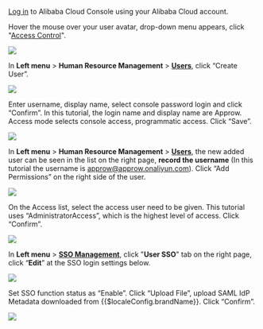 <IntegrationDetailCard title="Setup Alibaba Cloud Configurations">

[Log in](https://aliyun.com) to Alibaba Cloud Console using your Alibaba Cloud account.

Hover the mouse over your user avatar, drop-down menu appears, click "[Access Control](https://ram.console.aliyun.com)".

![](~@imagesZhCn/integration/ali-cloud/2-1.jpg)

In **Left menu** > **Human Resource Management** &gt; **[Users](https://ram.console.aliyun.com/users)**, click “Create User”.

![](~@imagesZhCn/integration/ali-cloud/2-2.png)

Enter username, display name, select console password login and click “Confirm”. In this tutorial, the login name and display name are Approw. Access mode selects console access, programmatic access. Click “Save”.

![](~@imagesZhCn/integration/ali-cloud/2-3.png)

In **Left menu** &gt; **Human Resource Management** &gt; **[Users](https://ram.console.aliyun.com/users)**, the new added user can be seen in the list on the right page, **record the username** (In this tutorial the username is approw@approw.onaliyun.com). Click “Add Permissions” on the right side of the user.

![](~@imagesZhCn/integration/ali-cloud/2-4.png)

On the Access list, select the access user need to be given. This tutorial uses “AdministratorAccess”, which is the highest level of access. Click “Confirm”.

![](~@imagesZhCn/integration/ali-cloud/2-5.png)

In **Left menu** &gt; **[SSO Management](https://ram.console.aliyun.com/providers)**, click "**User SSO**" tab on the right page, click “**Edit**” at the SSO login settings below.


![](~@imagesZhCn/integration/ali-cloud/2-6.png)

Set SSO function status as “Enable”. Click “Upload File”, upload SAML IdP Metadata downloaded from {{$localeConfig.brandName}}. Click “Confirm”.

![](~@imagesZhCn/integration/ali-cloud/2-7.png)

</IntegrationDetailCard>
